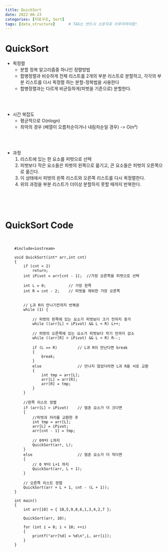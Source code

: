 ```yaml
---
title: QuickSort
date: 2022-06-23
categories: [자료구조, Sort]
tags: [data_structure]		# TAG는 반드시 소문자로 이루어져야함!
---
```


QuickSort
========================

* 퀵정렬
  * 분할 정복 알고리즘중 하나인 정렬방법
  * 합병정렬과 비슷하게 전체 리스트를 2개의 부분 리스트로 분할하고, 각각의 부분 리스트를 다시 퀵정렬 하는 분할-정복법을 사용한다
  * 합병정렬과는 다르게 비균등하게(피벗을 기준으로) 분할한다.

<br><br>

* 시간 복잡도
  * 평균적으로 O(nlogn)
  * 최악의 경우 (배열이 오름차순이거나 내림차순일 경우) -> O(n²)

<br><br>

* 과정
    1. 리스트에 있는 한 요소를 피벗으로 선택
    2. 피벗보다 작은 요소들은 피벗의 왼쪽으로 옮기고, 큰 요소들은 피벗의 오른쪽으로 옮긴다.
    3. 이 상태에서 피벗의 왼쪽 리스트와 오른쪽 리스트를 다시 퀵정렬한다.
    4. 위의 과정을 부분 리스트가 더이상 분할하지 못할 때까지 반복한다.


<br><br><br>

QuickSort Code
========================

<br>

        #include<iostream>

        void QuickSort(int* arr,int cnt)
        {
            if (cnt < 2)
                return;
            int iPivot = arr[cnt - 1];  //가장 오른쪽을 피벗으로 선택

            int L = 0;          // 가장 왼쪽
            int R = cnt - 2;    // 피벗을 제외한 가장 오른쪽


            // L과 R이 만나기전까지 반복문
            while (1) {

                // 피벗의 왼쪽에 있는 요소가 피벗보다 크기 전까지 증가
                while ((arr[L] < iPivot) && L < R) L++; 

                // 피벗의 오른쪽에 있는 요소가 피벗보다 작기 전까지 감소
                while ((arr[R] > iPivot) && L < R) R--;

                if (L == R)         // L과 R이 만난다면 break
                {
                    break;
                }
                else                // 만나지 않았더라면 L과 R을 서로 교환
                {
                    int tmp = arr[L];
                    arr[L] = arr[R];
                    arr[R] = tmp;
                }
            }

            //왼쪽 리스트 정렬
            if (arr[L] > iPivot)    // 멈춘 요소가 더 크다면
            {
                //피벗과 자리를 교환한 후
                int tmp = arr[L];
                arr[L] = iPivot;
                arr[cnt - 1] = tmp;

                // 0부터 L까지
                QuickSort(arr, L);
            }
            else                    // 멈춘 요소가 더 작다면
            {
                // 0 부터 L+1 까지
                QuickSort(arr, L + 1);
            }

            // 오른쪽 리스트 정렬
            QuickSort(arr + L + 1, cnt - (L + 1));
        }

        int main()
        {
            int arr[10] = { 10,5,9,8,6,1,3,4,2,7 };

            QuickSort(arr, 10);

            for (int i = 0; i < 10; ++i)
            {
                printf("arr[%d] = %d\n",i, arr[i]);
            }
        }